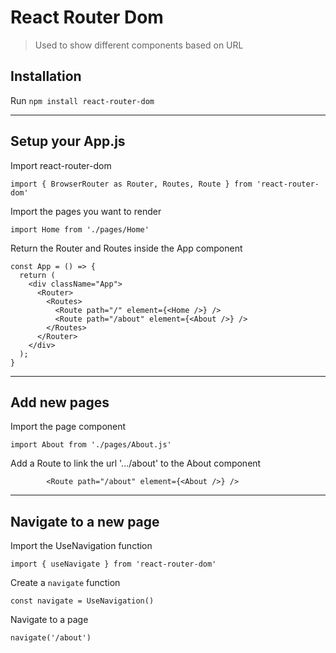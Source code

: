 # React Router Dom
> Used to show different components based on URL

## Installation

Run `npm install react-router-dom`

---
## Setup your App.js

Import react-router-dom

```
import { BrowserRouter as Router, Routes, Route } from 'react-router-dom'
```

Import the pages you want to render


```
import Home from './pages/Home'
```

Return the Router and Routes inside the App component

```
const App = () => {
  return (
    <div className="App">
      <Router>
        <Routes>
          <Route path="/" element={<Home />} />
          <Route path="/about" element={<About />} />
        </Routes>
      </Router>
    </div>
  );
}
```

---
## Add new pages 

Import the page component
```
import About from './pages/About.js'
```
Add a Route to link the url '.../about' to the About component
```
        <Route path="/about" element={<About />} />
```
---
## Navigate to a new page

Import the UseNavigation function
```
import { useNavigate } from 'react-router-dom'
```

Create a `navigate` function
```
const navigate = UseNavigation()
```

Navigate to a page
```
navigate('/about')
```
